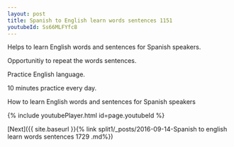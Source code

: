 ```yaml
---
layout: post
title: Spanish to English learn words sentences 1151 
youtubeId: Ss66MLFYfc8
---
```

 
 
Helps to learn English words and sentences for Spanish speakers.

Opportunitiy to repeat the words sentences. 

Practice English language. 
 
10 minutes practice every day. 
 
How to learn English words and sentences for Spanish speakers 
 
{% include youtubePlayer.html id=page.youtubeId %}
 
 
[Next]({{ site.baseurl }}{% link  split1/_posts/2016-09-14-Spanish to english learn words sentences 1729 .md%})
 
